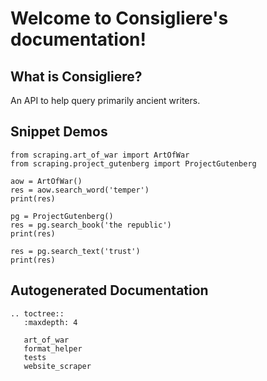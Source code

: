 # Welcome to Consigliere's documentation!

## What is Consigliere?

An API to help query primarily ancient writers.

## Snippet Demos
```
from scraping.art_of_war import ArtOfWar
from scraping.project_gutenberg import ProjectGutenberg

aow = ArtOfWar()
res = aow.search_word('temper')
print(res)

pg = ProjectGutenberg()
res = pg.search_book('the republic')
print(res)

res = pg.search_text('trust')
print(res)
```

## Autogenerated Documentation

```eval_rst
.. toctree::
   :maxdepth: 4

   art_of_war
   format_helper
   tests
   website_scraper
```
